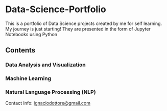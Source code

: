 # Data-Science-Portfolio
This is a portfolio of Data Science projects created by me for self learning. My journey is just starting!
They are presented in the form of Jupyter Notebooks using Python

## Contents

### Data Analysis and Visualization 

### Machine Learning 

### Natural Language Processing (NLP)

Contact Info: ignaciodottore@gmail.com


